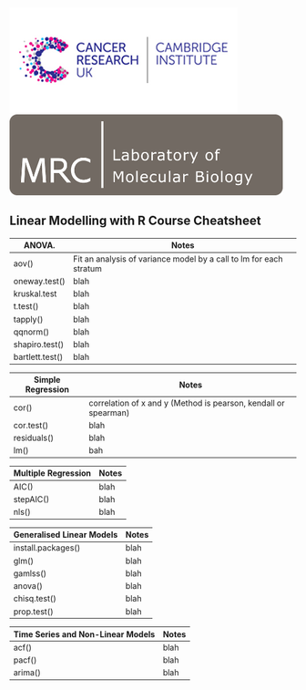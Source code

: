 ![](logos/CRUK_CI_logo.png)![](logos/LMB_logo_small.png)
## Linear Modelling with R Course Cheatsheet
  
| **ANOVA**.  | Notes  |
| --- | --- |
| aov()  | Fit an analysis of variance model by a call to lm for each stratum  |
| oneway.test() | blah  |
| kruskal.test  |  blah |
| t.test()  | blah  |
| tapply()  | blah  |
| qqnorm()  | blah  |
| shapiro.test()  | blah  |
| bartlett.test() | blah  |

| **Simple Regression**  | Notes |  
| --- | --- |
| cor()  | correlation of x and y (Method is pearson, kendall or spearman) |   
| cor.test()  |  blah |   
| residuals()  | blah  | 
| lm()  | bah  |

| **Multiple Regression**  | Notes  |
| --- | --- |
| AIC()  | blah  |
| stepAIC()  | blah  |
| nls()  | blah  |

| **Generalised Linear Models**  | Notes  |
| --- | --- |
| install.packages()  | blah  |
| glm()  | blah  |
| gamlss()  | blah  |
| anova()  | blah  |
| chisq.test()  | blah  |
| prop.test()  | blah  |

| **Time Series and Non-Linear Models**  | Notes  |
| --- | --- |
| acf()  | blah  |
| pacf()  | blah  |
| arima()  | blah  |
  




